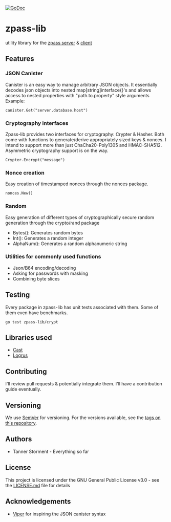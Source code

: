 [![GoDoc](https://godoc.org/github.com/stormentt/zpass-lib?status.svg)](https://godoc.org/github.com/stormentt/zpass-lib)

# zpass-lib
utility library for the [zpass server](https://github.com/stormentt/zpass-server) &amp; [client](https://github.com/stormentt/zpass-client)
## Features
### JSON Canister
Canister is an easy way to manage arbitrary JSON objects. 
It essentially decodes json objects into nested map[string]interface{}'s and allows access to nested properties with "path.to.property" style arguments
Example:
```
canister.Get("server.database.host")
```

### Cryptography interfaces
Zpass-lib provides two interfaces for cryptography: Crypter & Hasher. 
Both come with functions to generate/derive appropriately sized keys & nonces.
I intend to support more than just ChaCha20-Poly1305 and HMAC-SHA512. Asymmetric cryptography support is on the way. 
```
Crypter.Encrypt("message")
```

### Nonce creation
Easy creation of timestamped nonces through the nonces package.
```
nonces.New()
```

### Random
Easy generation of different types of cryptographically secure random generation through the crypto/rand package
* Bytes(): Generates random bytes
* Int(): Generates a random integer
* AlphaNum(): Generates a random alphanumeric string

### Utilities for commonly used functions
* Json/B64 encoding/decoding
* Asking for passwords with masking
* Combining byte slices

## Testing
Every package in zpass-lib has unit tests associated with them. Some of them even have benchmarks.

```
go test zpass-lib/crypt
```

## Libraries used

* [Cast](https://github.com/spf13/cast)
* [Logrus](https://github.com/sirupsen/logrus)

## Contributing

I'll review pull requests & potentially integrate them. I'll have a contribution guide eventually.

## Versioning

We use [SemVer](http://semver.org/) for versioning. For the versions available, see the [tags on this repository](https://github.com/stormentt/zpass-client/tags). 

## Authors

* Tanner Storment - Everything so far

## License

This project is licensed under the GNU General Public License v3.0 - see the [LICENSE.md](LICENSE.md) file for details

## Acknowledgements
* [Viper](https://github.com/spf13/viper) for inspiring the JSON canister syntax
